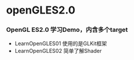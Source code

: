 #  openGLES2.0
### OpenGL ES2.0 学习Demo，内含多个target
+ LearnOpenGLES01 使用的是GLKit框架
+ LearnOpenGLES02 简单了解Shader
